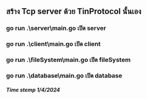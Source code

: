 ## สร้าง Tcp server ด้วย TinProtocol นั้นเอง 
### go run .\server\main.go เปิด server 
### go run .\client\main.go เปิด client
### go run .\fileSystem\main.go เปิด fileSystem
### go run .\database\main.go เปิด database 

##### Time stemp 1/4/2024
